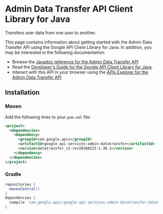 # Admin Data Transfer API Client Library for Java

Transfers user data from one user to another.

This page contains information about getting started with the Admin Data Transfer API
using the Google API Client Library for Java. In addition, you may be interested
in the following documentation:

* Browse the [Javadoc reference for the Admin Data Transfer API][javadoc]
* Read the [Developer's Guide for the Google API Client Library for Java][google-api-client].
* Interact with this API in your browser using the [APIs Explorer for the Admin Data Transfer API][api-explorer]

## Installation

### Maven

Add the following lines to your `pom.xml` file:

```xml
<project>
  <dependencies>
    <dependency>
      <groupId>com.google.apis</groupId>
      <artifactId>google-api-services-admin-datatransfer</artifactId>
      <version>datatransfer_v1-rev20160223-1.30.1</version>
    </dependency>
  </dependencies>
</project>
```

### Gradle

```gradle
repositories {
  mavenCentral()
}
dependencies {
  compile 'com.google.apis:google-api-services-admin-datatransfer:datatransfer_v1-rev20160223-1.30.1'
}
```

[javadoc]: https://googleapis.dev/java/google-api-services-admin-datatransfer/latest/index.html
[google-api-client]: https://github.com/googleapis/google-api-java-client/
[api-explorer]: https://developers.google.com/apis-explorer/#p/abusiveexperiencereport/v1/
